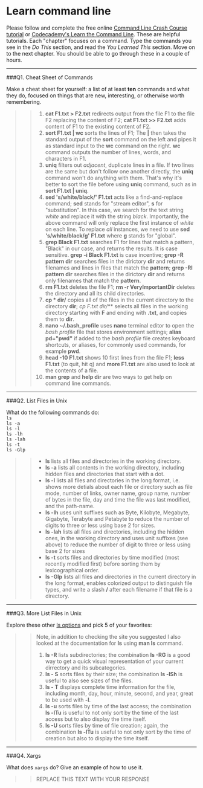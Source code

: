 # Learn command line

Please follow and complete the free online [Command Line Crash Course
tutorial](https://web.archive.org/web/20160708171659/http://cli.learncodethehardway.org/book/) or [Codecademy's Learn the Command Line](https://www.codecademy.com/learn/learn-the-command-line). These are helpful tutorials. Each "chapter" focuses on a command. Type the commands you see in the _Do This_ section, and read the _You Learned This_ section. Move on to the next chapter. You should be able to go through these in a couple of hours.

---

###Q1.  Cheat Sheet of Commands  

Make a cheat sheet for yourself: a list of at least **ten** commands and what they do, focused on things that are new, interesting, or otherwise worth remembering.

> > 1. **cat F1.txt > F2.txt** redirects output from the file F1 to the file F2 replacing the content of F2; **cat F1.txt >> F2.txt** adds content of F1 to the existing content of F2.
> > 2. **sort F1.txt | wc** sorts the lines of F1; The **|** then takes the standard output of the **sort** command on the left and pipes it as standard input to the **wc** command on the right. **wc** command outputs the number of lines, words, and characters in F1.
> > 3. **uniq** filters out *adjacent*, duplicate lines in a file. If two lines are the same but don't follow one another directly, the **uniq** command won't do anything with them. That's why it's better to sort the file before using **uniq** command, such as in **sort F1.txt | uniq**.
> > 4. **sed 's/white/black/' F1.txt** acts like a find-and-replace command; **sed** stands for "stream editor", **s** for "substitution". In this case, we search for the text string *white* and replace it with the string *black*. Importantly, the above command will only replace the first instance of *white* on each line. To replace *all* instances, we need to use **sed 's/white/black/g' F1.txt** where **g** stands for "global".
> > 5. **grep Black F1.txt** searches F1 for lines that match a pattern, "Black" in our case, and returns the results. It is case sensitive. **grep -i Black F1.txt** is case incentive; **grep -R pattern dir** searches files in the dirictory **dir** and returns filenames and lines in files that match the **pattern**; **grep -Rl pattern dir** searches files in the dirictory **dir** and returns only filenames that match the **pattern**.
> > 6. **rm F1.txt** deletes the file F1; **rm -r VeryImportantDir** deletes the directory and all its child directories.  
> > 7. **cp * dir/** copies all of the files in the current directory to the directory **dir**; **cp F*.txt dir/*** selects all files in the working directory starting with **F** and ending with **.txt**, and copies them to **dir**.
> > 8. **nano ~/.bash_profile** uses **nano** terminal editor to open the *bash profile* file that stores environment settings; **alias pd="pwd"** if added to the *bash profile* file creates keyboard shortcuts, or aliases, for commonly used commands, for example **pwd**.
> > 9. **head -10 F1.txt** shows 10 first lines from the file F1; **less F1.txt** (to quit, hit q) and **more F1.txt** are also used to look at the contents of a file.
> > 10. **man grep** and **help dir** are two ways to get help on command line commands.


---

###Q2.  List Files in Unix   

What do the following commands do:  
`ls`  
`ls -a`  
`ls -l`  
`ls -lh`  
`ls -lah`  
`ls -t`  
`ls -Glp`  

> > - **ls** lists all files and directories in the working directory.
> > - **ls -a** lists all contents in the working directory, including hidden files and directories that start with a dot.
> > - **ls -l** lists all files and directories in the long format, i.e. shows more detials about each file or directory such as file mode, number of links, owner name, group name, number of bytes in the file, day and time the file was last modified, and the path-name.
> > - **ls -lh** uses unit suffixes such as Byte, Kilobyte, Megabyte, Gigabyte, Terabyte and Petabyte to reduce the number of digits to three or less using base 2 for sizes.
> > - **ls -lah** lists all files and directories, including the hidden ones, in the working directory and uses unit suffixes (see above) to reduce the number of digit to three or less using base 2 for sizes
> > - **ls -t** sorts files and directories by time modified (most recently modified first) before sorting them by lexicographical order.
> > - **ls -Glp** lists all files and directories in the current directory in the long format, enables colorized output to distinguish file types, and write a slash **/** after each filename if that file is a directory.

---

###Q3.  More List Files in Unix  

Explore these other [ls options](http://www.techonthenet.com/unix/basic/ls.php) and pick 5 of your favorites:

> > Note, in addition to checking the site you suggested I also looked at the documentation for **ls** using **man ls** command.  
> > 1. **ls -R** lists subdirectories; the combination **ls -RG** is a good way to get a quick visual representation of your current dirrectory and its subcategories.  
> > 2. **ls - S** sorts files by their size; the combination **ls -lSh** is useful to also see sizes of the files.  
> > 3. **ls - T** displays complete time information for the file, including month, day, hour, minute, second, and year, great to be used with **-l**.  
> > 4. **ls -u** sorts files by time of the last access; the combination **ls -lTu** is useful to not only sort by the time of the last access but to also display the time itself.  
> > 5. **ls -U** sorts files by time of file creation; again, the combination **ls -lTu** is useful to not only sort by the time of creation but also to display the time itself.

---

###Q4.  Xargs   

What does `xargs` do? Give an example of how to use it.

> > REPLACE THIS TEXT WITH YOUR RESPONSE

 

